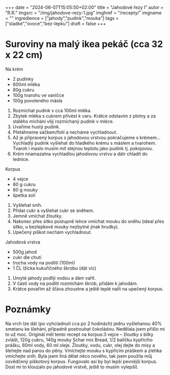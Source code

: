 
+++
date = "2024-06-07T15:05:50+02:00"
title = "Jahodové řezy I"
autor = "R.R."
imgsrc = "/img/jahodove-rezy-1.jpg"
imghref = "/recepty/"
imgname = ""
ingredience = ["jahody","pudink","mouka"]
tags = ["sladké","ovoce","bez-lepku"]
draft = false
+++





# Suroviny na malý ikea pekáč (cca 32 x 22 cm)
Na krém
- 2 pudinky
- 600ml mléka
- 80g cukru
- 100g tvarohu ve vaničce
- 100g povoleného másla

1. Rozmíchat pudink v cca 100ml mléka. 
2. Zbytek mléka s cukrem přívést k varu. Krátce odstavím z plotny a za stálého míchání vliji rozmíchaný pudink v mléce. 
3. Uvaříme hustý pudink. 
4. Přetáhneme sáčkem/folií a necháme vychladnout.
5. Až je připravený korpus s jahodovou vrstvou pokračujeme s krémem... Vychladlý pudink vyšlehat do hladkého krému s máslem a tvarohem. Tvaroh i maslo musím mít stejnou teplotu jako pudink tj. pokojovou.
6. Krém nnamazatna vychladlou jahodovou vrstvu a dátr chladit do lednice.


Korpus 
- 4 vejce 
- 80 g cukru 
- 80 g mouky 
- špetka soli

1. Vyšlehat sníh. 
2. Přidat cukr a vyšlehat cukr se sněhem.
3. Jemně vmíchat žloutky.
4. Nakonec přes sítko postupně lehce vmíchat mouku do sněhu (ideal přes sítko, u bezlepkové mouky nezbytné jinak hrudky).
5. Upečený piškot nechám vychladnout.



Jahodová vrstva
- 500g jahod
- cukr dle chuti
- trocha vody na podlití (100ml)
- 1 ČL lžícka kukuřičného škrobu (dát víc)

1. Umyté jahody podliji vodou a dám vařit.
2. V části vody na podlití rozmíchám škrob, přidám k jahodám.
2. Krátce povařím až šťáva zhoustne a ještě teplé nalít na upečený korpus.



# Poznámky
Na vrch lze dát (po vyhcladnutí cca po 2 hodinách) jednu vyšlehanou 40% smetanu ke šlehání, případně postrouhat čokoládou. Nedělala jsem přišlo mi to už moc. 
Originál měl tento recept na korpus:3 vejce – žloutky s bilky zvlášt, 120g cukru, 140g mouky Schar mix Bread, 1/2 balíčku kypřícího prášku, 60ml vody, 60 ml oleje. Žloutky, vodu, cukr, olej dejte do mísy a šlehejte nad parou do pěny. Vmíchejte mouku s kypřícím práškem a zlehka vmíchejte sníh. Byla jsem líná dělat něco nového, tak jsem použila můj osvědčený piškotový korpus. Fungovalo asi by byl lepší pevnější korpus. 
Dost mi to klouzalo po jahodové vrstvě, ještě to musím vylepšit.

<!-- --> 